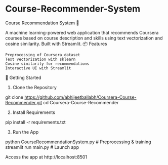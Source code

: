 # Course-Recommender-System
Course Recommendation System 🚀

A machine learning-powered web application that recommends Coursera courses based on course description and skills using text vectorization and cosine similarity. Built with Streamlit.
📦 Features

    Preprocessing of Coursera dataset
    Text vectorization with sklearn
    Cosine similarity for recommendations
    Interactive UI with Streamlit

🚀 Getting Started
1. Clone the Repository

git clone https://github.com/abhijeetballabh/Coursera-Course-Recommender.git
cd Coursera-Course-Recommender

2. Install Requirements

pip install -r requirements.txt

3. Run the App

python CourseRecommendationSystem.py     # Preprocessing & training
streamlit run main.py                    # Launch app

Access the app at http://localhost:8501
